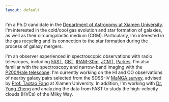 ```yaml
---
layout: default
---
```

I'm a Ph.D candidate in the [Department of Astronomy at Xiamen University](https://astro.xmu.edu.cn/). I'm interested in the cold/cool gas evolution and star formation of galaxies, as well as their circumgalactic medium (CGM). Particularly, I'm interested in the gas recycling and its connection to the star formation during the process of galaxy mergers. 

I'm an observer experienced in spectroscopic observations with radio telescopes, including [FAST](https://fast.bao.ac.cn/), [GBT](https://greenbankobservatory.org/science/telescopes/gbt/), [IRAM-30m](https://www.iram-institute.org/EN/content-page-55-7-55-0-0-0.html), [JCMT](https://www.eaobservatory.org/jcmt/about-jcmt/), [Parkes](https://www.parkes.atnf.csiro.au/). I'm also familiar with the spectroscopy and narrow-band imaging with the [P200/Hale telescope](https://astro.caltech.edu/palomar/about/telescopes/hale.html). I'm currently working on the HI and CO observations of nearby galaxy pairs selected from the SDSS-IV [MaNGA survey](https://www.sdss.org/surveys/manga/), advised by [Prof. Taotao Fang](https://xmugalaxy.org/) at Xiamen University. In addition, I'm working with [Dr. Yong Zheng](https://yzhenggit.github.io/yongzheng/) and analyzing the data from FAST to study the high-velocity clouds (HVCs) of the Milky Way. 
